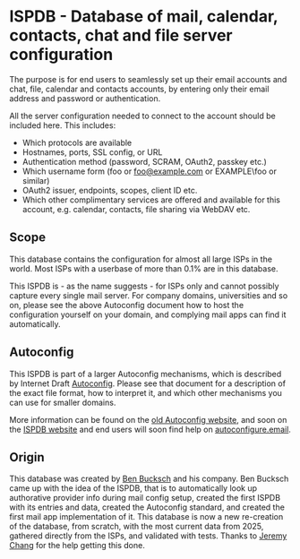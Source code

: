 # ISPDB - Database of mail, calendar, contacts, chat and file server configuration

The purpose is for end users to seamlessly set up their email accounts and chat, file, calendar and contacts accounts, by entering only their email address and password or authentication.

All the server configuration needed to connect to the account should be included here. This includes:
* Which protocols are available
* Hostnames, ports, SSL config, or URL
* Authentication method (password, SCRAM, OAuth2, passkey etc.)
* Which username form (foo or foo@example.com or EXAMPLE\foo or similar)
* OAuth2 issuer, endpoints, scopes, client ID etc.
* Which other complimentary services are offered and available for this account, e.g. calendar, contacts, file sharing via WebDAV etc.

## Scope

This database contains the configuration for almost all large ISPs in the world. Most ISPs with a userbase of more than 0.1% are in this database.

This ISPDB is - as the name suggests - for ISPs only and cannot possibly capture every single mail server. For company domains, universities and so on, please see the above Autoconfig document how to host the configuration yourself on your domain, and complying mail apps can find it automatically.

## Autoconfig

This ISPDB is part of a larger Autoconfig mechanisms, which is described by Internet Draft [Autoconfig](https://www.ietf.org/archive/id/draft-ietf-mailmaint-autoconfig-00.html). Please see that document for a description of the exact file format, how to interpret it, and which other mechanisms you can use for smaller domains.

More information can be found on the [old Autoconfig website](https://www.bucksch.org/1/projects/autoconfiguration/), and soon on the [ISPDB website](https://ispdb.net) and end users will soon find help on [autoconfigure.email](https://autoconfigure.email).

## Origin

This database was created by [Ben Bucksch](https://www.bucksch.org) and his company. Ben Bucksch came up with the idea of the ISPDB, that is to automatically look up authorative provider info during mail config setup, created the first ISPDB with its entries and data, created the Autoconfig standard, and created the first mail app implementation of it. This database is now a new re-creation of the database, from scratch, with the most current data from 2025, gathered directly from the ISPs, and validated with tests. Thanks to [Jeremy Chang](https://github.com/jermy-c) for the help getting this done.

